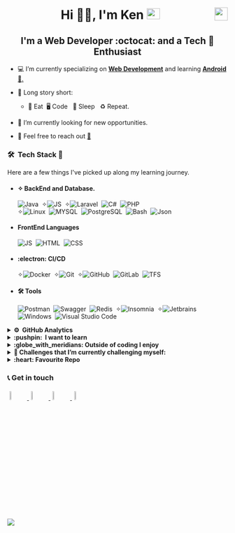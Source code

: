 # <div style="text-align: center">Hi 👋🏻, I'm **Ken** <img src="giphy.gif" height="25" width="30"><img src="kenya.gif" height="30" width="30" align ="right"> </div>
## <center> I'm a **Web Developer :octocat: and a  Tech**  **:penguin: Enthusiast** </center>

- 💻 I’m currently specializing on <u>**Web Development**</u> and learning <u>**Android**📱.</u>

- 📖 Long story short:

  - :poultry_leg: Eat&nbsp; :desktop_computer: Code &nbsp; :sleeping_bed:	 Sleep &nbsp; ♻️ Repeat.

- 🔭 I’m currently looking for new opportunities.
- 💬 Feel free to reach out <a href="mailto:kennguch3@gmail.com?subject=From Your Github Buddy">:email:</a>

### 🛠 &nbsp;Tech Stack :brain:

Here are a few things I've picked up along my learning journey.

- #### ✧ BackEnd and Database.

  ![Java](https://img.shields.io/badge/-Java-05122A?style=flat&logo=java&logoColor=red)&nbsp;
  ✧![JS](https://img.shields.io/badge/-Express%20Js-05122A?style=FLAT&logo=node&logoColor=FFA518)&nbsp;
  ✧![Laravel](https://img.shields.io/badge/-Laravel-05122A?style=flat&logo=Laravel)&nbsp;
  ![C#](https://img.shields.io/badge/-Csharp-05122A?style=flat&logo=C#)&nbsp;
  ![PHP](https://img.shields.io/badge/-PHP-05122A?style=flat&logo=PHP)&nbsp;  
  ✧![Linux](https://img.shields.io/badge/-Linux-05122A?style=flat&logo=Linux&)&nbsp;
  ![MYSQL](https://img.shields.io/badge/-MYSQL-05122A?style=flat&logo=MYSQL&logoColor=blue)&nbsp;
  ![PostgreSQL](https://img.shields.io/badge/-PostgreSQL-05122A?style=flat&logo=PostgreSQL&logoColor=blue)&nbsp;
  ![Bash](https://img.shields.io/badge/-Bash-05122A?style=flat&logo=gnu-bash&logoColor=success)&nbsp;
  ![Json](https://img.shields.io/badge/-Json-05122A?style=flat&logo=Json)&nbsp;

- #### FrontEnd Languages
  ![JS](https://img.shields.io/badge/-Javascript-05122A?style=social&logo=Javascript&logoColor=FFA518)&nbsp;
  ![HTML](https://img.shields.io/badge/-HTML5-05122A?style=social&logo=HTML5)&nbsp;
  ![CSS](https://img.shields.io/badge/-CSS-05122A?style=social&logo=CSS3)&nbsp;


- #### :electron:	 CI/CD

  ✧![Docker](https://img.shields.io/badge/-Docker-05122A?style=flat&logo=Docker)&nbsp;
  ✧![Git](https://img.shields.io/badge/-Git-05122A?style=flat&logo=git)&nbsp;
  ✧![GitHub](https://img.shields.io/badge/-GitHub-05122A?style=flat&logo=github)&nbsp;
  ![GitLab](https://img.shields.io/badge/-GitHub-05122A?style=flat&logo=gitlab)&nbsp;
  ![TFS](https://img.shields.io/badge/-TFS-05122A?style=flat&logo=tfs&logoColor=blue)&nbsp;

- #### 🛠 Tools
  ![Postman](https://img.shields.io/badge/-Postman-05122A?style=plastic&logo=Postman&logoColor=orange)&nbsp;
  ![Swagger](https://img.shields.io/badge/-Swagger-05122A?style=plastic&logo=Swagger&logoColor=green)&nbsp;
  ![Redis](https://img.shields.io/badge/-Redis-05122A?style=plastic&logo=Redis&logoColor=red)&nbsp;
  ✧![Insomnia](https://img.shields.io/badge/-Insomnia-05122A?style=plastic&logo=Insomnia&logoColor=1572B6)&nbsp;
  ✧![Jetbrains](https://img.shields.io/badge/-Jetbrains-05122A?style=plastic&logo=Intellij-idea&logoColor=#FF7439)&nbsp;
  ![Windows](https://img.shields.io/badge/-windows-05122A?style=plastic&logo=windows&logoColor=blue)&nbsp;
  ![Visual Studio Code](https://img.shields.io/badge/-Visual%20Studio%20Code-05122A?style=plastic&logo=visual-studio-code&logoColor=007ACC)&nbsp;

<details>
<summary><b> ⚙️ &nbsp;GitHub Analytics</b></summary>
<br>

<!--START_SECTION:waka-->

```txt
Java               24 hrs 40 mins  ████████████████████▒░░░░   81.31 %
TypeScript         2 hrs 37 mins   ██▒░░░░░░░░░░░░░░░░░░░░░░   08.67 %
JSON               56 mins         ▓░░░░░░░░░░░░░░░░░░░░░░░░   03.11 %
XML                33 mins         ▒░░░░░░░░░░░░░░░░░░░░░░░░   01.84 %
Java Properties    32 mins         ▒░░░░░░░░░░░░░░░░░░░░░░░░   01.77 %
```

<!--END_SECTION:waka-->
<br>
<a href="#">
  <img  src="https://github-readme-stats.vercel.app/api?username=kennguch&theme=chartreuse-dark&show_icons=true&count_private=true&hide_rank=true" />
</a>
<a href="#">
  <img  src="https://github-readme-stats.vercel.app/api/top-langs/?username=kennguch&show_icons=true&theme=chartreuse-dark&layout=compact&count_private=true" />
</a>
<br>

</details>

<details>
<summary><b> :pushpin: &nbsp;I want to learn </b></summary>

  - Android
  - GraphQL
  - Docker
  - Kubernetes
</details>
<details>
<summary><b>:globe_with_meridians: Outside of coding I enjoy</b></summary>

- Playing video games :video_game:
- Listening to music :musical_note:
- Tech Documentaries,Geeky Sitcoms :vulcan_salute:
</details>

<details>
<summary> <b>🌱 Challenges that I’m currently challenging myself:</b></summary>
<br>
<!-- gif Image -->
<img src="life_balance.gif" alt="side Image" width="250" height="250" />
</details>

<details>
<summary><b>:heart: Favourite Repo</b></summary>
<br>

![ReadMe Card](https://github-readme-stats.vercel.app/api/pin/?username=kennguch&repo=Solutech-Interview-Solution&theme=chartreuse-dark)

</details>

### 📞 Get in touch

<p>
<a href="https://github.com/kennguch"><img alt="github" width="7%" style="padding:5px" src="https://img.icons8.com/clouds/100/000000/github.png"/>
</a>
<a href="https://www.linkedin.com/in/ken-nguch-984055160"><img alt="linkedin" width="7%" style="padding:5px" src="https://img.icons8.com/clouds/100/000000/linkedin.png"/>
</a>
<a href="https://twitter.com/KenNguch"><img alt="twitter" width="7%" style="padding:5px" src="https://img.icons8.com/clouds/100/000000/twitter.png"/>
</a>
<a href="mailto:kennguch3@gmail.com?subject=From Your Github Buddy"><img alt="Gmail" width="7%" style="padding:5px" src="https://img.icons8.com/clouds/100/000000/gmail.png"/>
</a>

</p>


![](https://komarev.com/ghpvc/?username=KenNguch&color=green)
